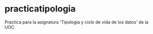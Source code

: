 # practicatipologia

Practica para la asignatura 'Tipologia y ciclo de vida de los datos' de la UOC
